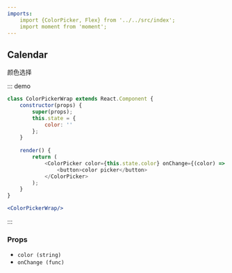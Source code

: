 ```yaml
---
imports:
    import {ColorPicker, Flex} from '../../src/index';
    import moment from 'moment';
---
```

## Calendar

颜色选择

::: demo
```js
class ColorPickerWrap extends React.Component {
    constructor(props) {
        super(props);
        this.state = {
            color: ''
        };
    }
    
    render() {
        return (
            <ColorPicker color={this.state.color} onChange={(color) => this.setState({color})}>
                <button>color picker</button>
            </ColorPicker>
        );
    }
}
```
```jsx
<ColorPickerWrap/>
```
:::


### Props

- `color (string)`
- `onChange (func)` 
